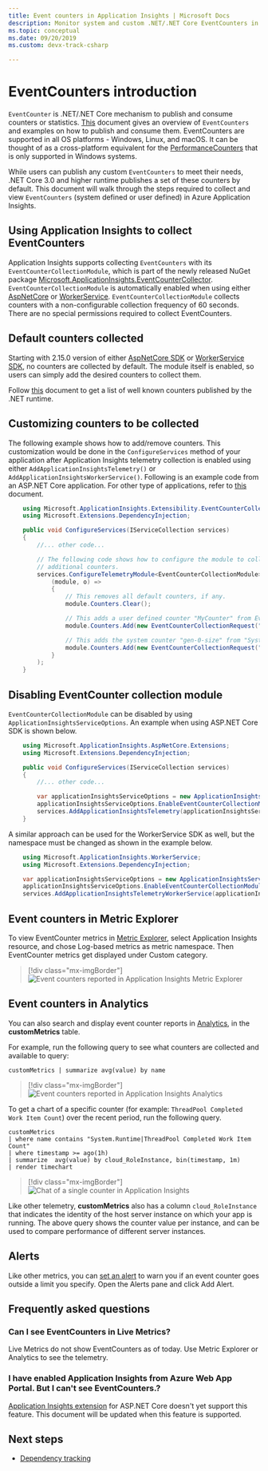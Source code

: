 ```yaml
---
title: Event counters in Application Insights | Microsoft Docs
description: Monitor system and custom .NET/.NET Core EventCounters in Application Insights.
ms.topic: conceptual
ms.date: 09/20/2019
ms.custom: devx-track-csharp

---
```


# EventCounters introduction

`EventCounter` is .NET/.NET Core mechanism to publish and consume counters or statistics. [This](/dotnet/core/diagnostics/event-counters) document gives an overview of `EventCounters` and examples on how to publish and consume them. EventCounters are supported in all OS platforms - Windows, Linux, and macOS. It can be thought of as a cross-platform equivalent for the [PerformanceCounters](/dotnet/api/system.diagnostics.performancecounter) that is only supported in Windows systems.

While users can publish any custom `EventCounters` to meet their needs, .NET Core 3.0 and higher runtime publishes a set of these counters by default. This document will walk through the steps required to collect and view `EventCounters` (system defined or user defined) in Azure Application Insights.

## Using Application Insights to collect EventCounters

Application Insights supports collecting `EventCounters` with its `EventCounterCollectionModule`, which is part of the newly released NuGet package [Microsoft.ApplicationInsights.EventCounterCollector](https://www.nuget.org/packages/Microsoft.ApplicationInsights.EventCounterCollector). `EventCounterCollectionModule` is automatically enabled when using either [AspNetCore](asp-net-core.md) or [WorkerService](worker-service.md). `EventCounterCollectionModule` collects counters with a non-configurable collection frequency of 60 seconds. There are no special permissions required to collect EventCounters.

## Default counters collected

Starting with 2.15.0 version of either [AspNetCore SDK](asp-net-core.md) or [WorkerService SDK](worker-service.md), no counters are collected by default. The module itself is enabled, so users can simply add the desired counters to
collect them.

Follow [this](/dotnet/core/diagnostics/event-counters#available-counters) document to get a list of well known counters published by the .NET runtime.

## Customizing counters to be collected

The following example shows how to add/remove counters. This customization would be done in the `ConfigureServices` method of your application after Application Insights telemetry collection is enabled using either `AddApplicationInsightsTelemetry()` or `AddApplicationInsightsWorkerService()`. Following is an example code from an ASP.NET Core application. For other type of applications, refer to [this](worker-service.md#configuring-or-removing-default-telemetrymodules) document.

```csharp
    using Microsoft.ApplicationInsights.Extensibility.EventCounterCollector;
    using Microsoft.Extensions.DependencyInjection;

    public void ConfigureServices(IServiceCollection services)
    {
        //... other code...

        // The following code shows how to configure the module to collect
        // additional counters.
        services.ConfigureTelemetryModule<EventCounterCollectionModule>(
            (module, o) =>
            {
                // This removes all default counters, if any.
                module.Counters.Clear();

                // This adds a user defined counter "MyCounter" from EventSource named "MyEventSource"
                module.Counters.Add(new EventCounterCollectionRequest("MyEventSource", "MyCounter"));

                // This adds the system counter "gen-0-size" from "System.Runtime"
                module.Counters.Add(new EventCounterCollectionRequest("System.Runtime", "gen-0-size"));
            }
        );
    }
```

## Disabling EventCounter collection module

`EventCounterCollectionModule` can be disabled by using `ApplicationInsightsServiceOptions`. An
example when using ASP.NET Core SDK is shown below.

```csharp
    using Microsoft.ApplicationInsights.AspNetCore.Extensions;
    using Microsoft.Extensions.DependencyInjection;

    public void ConfigureServices(IServiceCollection services)
    {
        //... other code...

        var applicationInsightsServiceOptions = new ApplicationInsightsServiceOptions();
        applicationInsightsServiceOptions.EnableEventCounterCollectionModule = false;
        services.AddApplicationInsightsTelemetry(applicationInsightsServiceOptions);
    }
```

A similar approach can be used for the WorkerService SDK as well, but the namespace must be
changed as shown in the example below.

```csharp
    using Microsoft.ApplicationInsights.WorkerService;
    using Microsoft.Extensions.DependencyInjection;

    var applicationInsightsServiceOptions = new ApplicationInsightsServiceOptions();
    applicationInsightsServiceOptions.EnableEventCounterCollectionModule = false;
    services.AddApplicationInsightsTelemetryWorkerService(applicationInsightsServiceOptions);
```

## Event counters in Metric Explorer

To view EventCounter metrics in [Metric Explorer](../platform/metrics-charts.md), select Application Insights resource, and chose Log-based metrics as metric namespace. Then EventCounter metrics get displayed under Custom category.

> [!div class="mx-imgBorder"]
> ![Event counters reported in Application Insights Metric Explorer](./media/event-counters/metrics-explorer-counter-list.png)

## Event counters in Analytics

You can also search and display event counter reports in [Analytics](../log-query/log-query-overview.md), in the **customMetrics** table.

For example, run the following query to see what counters are collected and available to query:

```Kusto
customMetrics | summarize avg(value) by name
```

> [!div class="mx-imgBorder"]
> ![Event counters reported in Application Insights Analytics](./media/event-counters/analytics-event-counters.png)

To get a chart of a specific counter (for example: `ThreadPool Completed Work Item Count`) over the recent period, run the following query.

```Kusto
customMetrics 
| where name contains "System.Runtime|ThreadPool Completed Work Item Count"
| where timestamp >= ago(1h)
| summarize  avg(value) by cloud_RoleInstance, bin(timestamp, 1m)
| render timechart
```
> [!div class="mx-imgBorder"]
> ![Chat of a single counter in Application Insights](./media/event-counters/analytics-completeditems-counters.png)

Like other telemetry, **customMetrics** also has a column `cloud_RoleInstance` that indicates the identity of the host server instance on which your app is running. The above query shows the counter value per instance, and can be used to compare performance of different server instances.

## Alerts
Like other metrics, you can [set an alert](../platform/alerts-log.md) to warn you if an event counter goes outside a limit you specify. Open the Alerts pane and click Add Alert.

## Frequently asked questions

### Can I see EventCounters in Live Metrics?

Live Metrics do not show EventCounters as of today. Use Metric Explorer or Analytics to see the telemetry.

### I have enabled Application Insights from Azure Web App Portal. But I can't see EventCounters.?

 [Application Insights extension](./azure-web-apps.md) for ASP.NET Core doesn't yet support this feature. This document will be updated when this feature is supported.

## <a name="next"></a>Next steps

* [Dependency tracking](./asp-net-dependencies.md)

